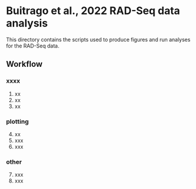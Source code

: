 # Buitrago et al., 2022 RAD-Seq data analysis

This directory contains the scripts used to produce figures and run analyses for the RAD-Seq data.

## Workflow

### xxxx
1. xx
2. xx
3. xx

### plotting
4. xx
5. xxx
6. xxx

### other
7. xxx
8. xxx
